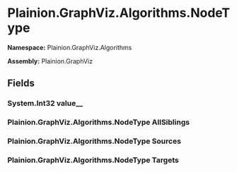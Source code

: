 
# Plainion.GraphViz.Algorithms.NodeType

**Namespace:** Plainion.GraphViz.Algorithms

**Assembly:** Plainion.GraphViz


## Fields

### System.Int32 value__

### Plainion.GraphViz.Algorithms.NodeType AllSiblings

### Plainion.GraphViz.Algorithms.NodeType Sources

### Plainion.GraphViz.Algorithms.NodeType Targets
